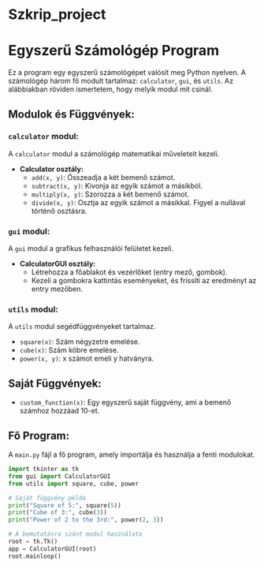 # Szkrip_project
# Egyszerű Számológép Program

Ez a program egy egyszerű számológépet valósít meg Python nyelven. A számológép három fő modult tartalmaz: `calculator`, `gui`, és `utils`. Az alábbiakban röviden ismertetem, hogy melyik modul mit csinál.

## Modulok és Függvények:

### `calculator` modul:

A `calculator` modul a számológép matematikai műveleteit kezeli.

- **Calculator osztály:**
  - `add(x, y)`: Összeadja a két bemenő számot.
  - `subtract(x, y)`: Kivonja az egyik számot a másikból.
  - `multiply(x, y)`: Szorozza a két bemenő számot.
  - `divide(x, y)`: Osztja az egyik számot a másikkal. Figyel a nullával történő osztásra.

### `gui` modul:

A `gui` modul a grafikus felhasználói felületet kezeli.

- **CalculatorGUI osztály:**
  - Létrehozza a főablakot és vezérlőket (entry mező, gombok).
  - Kezeli a gombokra kattintás eseményeket, és frissíti az eredményt az entry mezőben.

### `utils` modul:

A `utils` modul segédfüggvényeket tartalmaz.

- `square(x)`: Szám négyzetre emelése.
- `cube(x)`: Szám köbre emelése.
- `power(x, y)`: x számot emeli y hatványra.

## Saját Függvények:

- `custom_function(x)`: Egy egyszerű saját függvény, ami a bemenő számhoz hozzáad 10-et.

## Fő Program:

A `main.py` fájl a fő program, amely importálja és használja a fenti modulokat.

```python
import tkinter as tk
from gui import CalculatorGUI
from utils import square, cube, power

# Saját függvény példa
print("Square of 5:", square(5))
print("Cube of 3:", cube(3))
print("Power of 2 to the 3rd:", power(2, 3))

# A bemutatásra szánt modul használata
root = tk.Tk()
app = CalculatorGUI(root)
root.mainloop()
